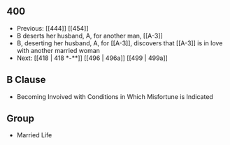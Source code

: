 ## 400
- Previous: [[444]] [[454]] 
- B deserts her husband, A, for another man, [[A-3]]
- B, deserting her husband, A, for [[A-3]], discovers that [[A-3]] is in love with another married woman
- Next: [[418 | 418 *-**]] [[496 | 496a]] [[499 | 499a]] 

## B Clause
- Becoming Invoived with Conditions in Which Misfortune is Indicated

## Group
- Married Life

